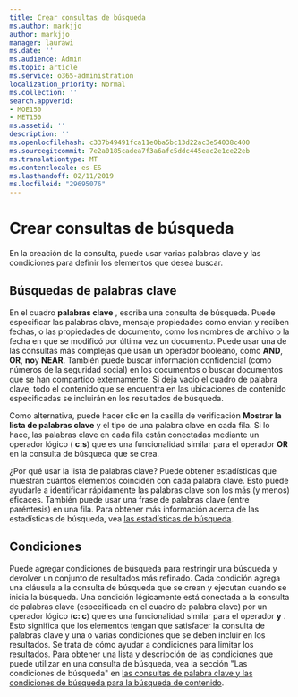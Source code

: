 ```yaml
---
title: Crear consultas de búsqueda
ms.author: markjjo
author: markjjo
manager: laurawi
ms.date: ''
ms.audience: Admin
ms.topic: article
ms.service: o365-administration
localization_priority: Normal
ms.collection: ''
search.appverid:
- MOE150
- MET150
ms.assetid: ''
description: ''
ms.openlocfilehash: c337b49491fca11e0ba5bc13d22ac3e54038c400
ms.sourcegitcommit: 7e2a0185cadea7f3a6afc5ddc445eac2e1ce22eb
ms.translationtype: MT
ms.contentlocale: es-ES
ms.lasthandoff: 02/11/2019
ms.locfileid: "29695076"
---
```

# <a name="build-search-queries"></a>Crear consultas de búsqueda

En la creación de la consulta, puede usar varias palabras clave y las condiciones para definir los elementos que desea buscar.

## <a name="keyword-searches"></a>Búsquedas de palabras clave

En el cuadro **palabras clave** , escriba una consulta de búsqueda. Puede especificar las palabras clave, mensaje propiedades como envían y reciben fechas, o las propiedades de documento, como los nombres de archivo o la fecha en que se modificó por última vez un documento. Puede usar una de las consultas más complejas que usan un operador booleano, como **AND**, **OR**, **no**y **NEAR**. También puede buscar información confidencial (como números de la seguridad social) en los documentos o buscar documentos que se han compartido externamente. Si deja vacío el cuadro de palabra clave, todo el contenido que se encuentra en las ubicaciones de contenido especificadas se incluirán en los resultados de búsqueda.
    
Como alternativa, puede hacer clic en la casilla de verificación **Mostrar la lista de palabras clave** y el tipo de una palabra clave en cada fila. Si lo hace, las palabras clave en cada fila están conectadas mediante un operador lógico ( **c:s**) que es una funcionalidad similar para el operador **OR** en la consulta de búsqueda que se crea. 
    
¿Por qué usar la lista de palabras clave? Puede obtener estadísticas que muestran cuántos elementos coinciden con cada palabra clave. Esto puede ayudarle a identificar rápidamente las palabras clave son los más (y menos) eficaces. También puede usar una frase de palabras clave (entre paréntesis) en una fila. Para obtener más información acerca de las estadísticas de búsqueda, vea [las estadísticas de búsqueda](search-statistics.md).

## <a name="conditions"></a>Condiciones
    
Puede agregar condiciones de búsqueda para restringir una búsqueda y devolver un conjunto de resultados más refinado. Cada condición agrega una cláusula a la consulta de búsqueda que se crean y ejecutan cuando se inicia la búsqueda. Una condición lógicamente está conectada a la consulta de palabras clave (especificada en el cuadro de palabra clave) por un operador lógico (**c: c**) que es una funcionalidad similar para el operador **y** . Esto significa que los elementos tengan que satisfacer la consulta de palabras clave y una o varias condiciones que se deben incluir en los resultados. Se trata de cómo ayudar a condiciones para limitar los resultados. Para obtener una lista y descripción de las condiciones que puede utilizar en una consulta de búsqueda, vea la sección "Las condiciones de búsqueda" en [las consultas de palabra clave y las condiciones de búsqueda para la búsqueda de contenido](../keyword-queries-and-search-conditions.md#search-conditions).


